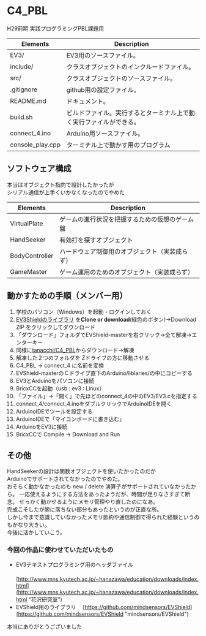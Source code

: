 # C4_PBL

H29前期 実践プログラミングPBL課題用

Elements | Description
--- | ---
EV3/ | EV3用のソースファイル。
include/ | クラスオブジェクトのインクルードファイル。
src/ | クラスオブジェクトのソースファイル。
.gitignore | github用の設定ファイル。
README.md | ドキュメント。
build.sh | ビルドファイル。実行するとターミナル上で動く実行ファイルができる。
connect_4.ino | Arduino用ソースファイル。
console_play.cpp | ターミナル上で動かす用のプログラム

## ソフトウェア構成
本当はオブジェクト指向で設計したかったが  
シリアル通信が上手くいかなくなったのでやめた

Elements | Description
--- | ---
VirtualPlate | ゲームの進行状況を把握するための仮想のゲーム盤
HandSeeker | 有効打を探すオブジェクト
BodyController | ハードウェア制御用のオブジェクト（実装成らず）
GameMaster | ゲーム運用のためのオブジェクト（実装成らず）

## 動かすための手順（メンバー用）

1. 学校のパソコン（Windows）を起動・ログインしておく
2. [EV3Shieldのライブラリ](https://github.com/mindsensors/EVShield "EV3Shiled") を**Clone or download**(緑色のボタン)→Download ZIP をクリックしてダウンロード
3. 「ダウンロード」フォルダでEVShield-masterを右クリック→全て解凍→エンターキー
4. 同様に[tanacchi/C4_PBL](https://github.com/tanacchi/C4_PBL "connect_4")からダウンロード→解凍
5. 解凍した２つのフォルダを Zドライブの方に移動させる
6. C4_PBL -> connect_4 に名前を変換
7. EVShield-masterのＣドライブ直下のArduino/liblaries/の中にコピーする
8. EV3とArduinoをパソコンに接続
9. BricxCCを起動（usb : ev3 : Linux）
10. 「ファイル」→「開く」で先ほどのconnect_4の中のEV3/EV3.cを指定する
11. connect_4/connect_4.inoをダブルクリックでArduinoIDEを開く
12. ArduinoIDEでツールを設定する
13. ArduinoIDEで「マイコンボードに書き込む」
14. ArduinoをEV3に接続
15. BricxCCで Compile -> Download and Run

## その他
HandSeekerの設計は関数オブジェクトを使いたかったのだが  
Arduinoでサポートされてなかったのでやめた。  
おそらく動かなかったのも new / delete 演算子がサポートされていなかったから。
一応使えるようにする方法をあったようだが、時間が足りなさすぎて断念。
せっかく動かせるようにメモリ管理やり直したのになあ。  
完成こそしたが腑に落ちない部分もあったというのが正直な所。  
しかし今まで意識していなかったメモリ節約や通信制御で得られた経験というのもかなり大きい。  
今後に活かしていこう。

### 今回の作品に使わせていただいたもの
* EV3テキストプログラミング用のヘッダファイル
　[http://www.mns.kyutech.ac.jp/~hanazawa/education/downloads/index.html](http://www.mns.kyutech.ac.jp/~hanazawa/education/downloads/index.html "花沢研究室")
* EVShield用のライブラリ
　[https://github.com/mindsensors/EVShield](https://github.com/mindsensors/EVShield "mindsensors/EVShield")

本当にありがとうございました
